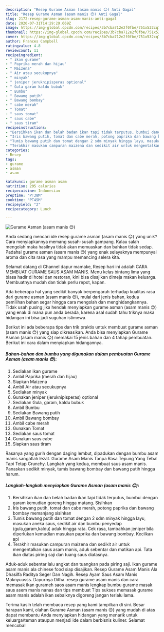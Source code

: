 ```yaml
---
description: "Resep Gurame Asman (asam manis 😊) Anti Gagal"
title: "Resep Gurame Asman (asam manis 😊) Anti Gagal"
slug: 2172-resep-gurame-asman-asam-manis-anti-gagal
date: 2020-07-31T14:29:20.669Z
image: https://img-global.cpcdn.com/recipes/3b7cba712e2f0fbe/751x532cq70/gurame-asman-asam-manis-😊-foto-resep-utama.jpg
thumbnail: https://img-global.cpcdn.com/recipes/3b7cba712e2f0fbe/751x532cq70/gurame-asman-asam-manis-😊-foto-resep-utama.jpg
cover: https://img-global.cpcdn.com/recipes/3b7cba712e2f0fbe/751x532cq70/gurame-asman-asam-manis-😊-foto-resep-utama.jpg
author: Frances Campbell
ratingvalue: 4.8
reviewcount: 11
recipeingredient:
- " ikan gurame"
- " Paprika merah dan hijau"
- " Maizena"
- " Air atau secukupnya"
- " minyak"
- " jeniper jeruknipisperas optional"
- " Gula garam kaldu bubuk"
- " Bumbu"
- " Bawang putih"
- " Bawang bombay"
- " cabe merah"
- " Tomat"
- " saus tomat"
- " saus cabe"
- " saus tiram"
recipeinstructions:
- "Bersihkan ikan dan belah badan ikan tapi tidak terputus, bumbui dengan garam kemudian goreng hingga matang. Sisihkan"
- "Iris bawang putih, tomat dan cabe merah, potong paprika dan bawang bombay memanjang sisihkan"
- "Tumis bawang putih dan tomat dengan 2 sdm minyak hingga layu, masukan aneka saus, sedikit air dan bumbu penyedap (gula,garam,kaldu) aduk hingga rata. Cek rasa, tambahkan jeniper bila diperlukan kemudian masukan paprika dan bawang bombay. Kecilkan api"
- "Terakhir masukan campuran maizena dan sedikit air untuk mengentalkan saus asam manis, aduk sebentar dan matikan api. Tata ikan diatas piring saji dan tuang saus diatasnya."
categories:
- Resep
tags:
- gurame
- asman
- asam

katakunci: gurame asman asam 
nutrition: 295 calories
recipecuisine: Indonesian
preptime: "PT38M"
cooktime: "PT45M"
recipeyield: "2"
recipecategory: Lunch

---
```



![Gurame Asman (asam manis 😊)](https://img-global.cpcdn.com/recipes/3b7cba712e2f0fbe/751x532cq70/gurame-asman-asam-manis-😊-foto-resep-utama.jpg)

Anda sedang mencari ide resep gurame asman (asam manis 😊) yang unik? Cara menyiapkannya memang susah-susah gampang. Kalau salah mengolah maka hasilnya tidak akan memuaskan dan bahkan tidak sedap. Padahal gurame asman (asam manis 😊) yang enak selayaknya mempunyai aroma dan cita rasa yang mampu memancing selera kita.

Selamat datang di Channel dapur mamake, Resep hari ini adalah CARA MEMBUAT GURAME SAUS ASAM MANIS. Menu kelas bintang lima yang biasa hadir di hotel dan restoran, kini bisa disajikan dimeja makan keluarga. Membuatnya mudah dan tidak perlu repot, kapan.

Ada beberapa hal yang sedikit banyak berpengaruh terhadap kualitas rasa dari gurame asman (asam manis 😊), mulai dari jenis bahan, kedua pemilihan bahan segar hingga cara mengolah dan menghidangkannya. Tidak usah pusing jika hendak menyiapkan gurame asman (asam manis 😊) yang enak di mana pun anda berada, karena asal sudah tahu triknya maka hidangan ini bisa jadi suguhan istimewa.


Berikut ini ada beberapa tips dan trik praktis untuk membuat gurame asman (asam manis 😊) yang siap dikreasikan. Anda bisa menyiapkan Gurame Asman (asam manis 😊) memakai 15 jenis bahan dan 4 tahap pembuatan. Berikut ini cara dalam menyiapkan hidangannya.

<!--inarticleads1-->

##### Bahan-bahan dan bumbu yang digunakan dalam pembuatan Gurame Asman (asam manis 😊):

1. Sediakan  ikan gurame
1. Ambil  Paprika (merah dan hijau)
1. Siapkan  Maizena
1. Ambil  Air atau secukupnya
1. Sediakan  minyak
1. Gunakan  jeniper (jeruknipisperas) optional
1. Sediakan  Gula, garam, kaldu bubuk
1. Ambil  Bumbu
1. Sediakan  Bawang putih
1. Ambil  Bawang bombay
1. Ambil  cabe merah
1. Gunakan  Tomat
1. Sediakan  saus tomat
1. Gunakan  saus cabe
1. Siapkan  saus tiram


Rasanya yang gurih dengan daging lembut, dipadukan dengan bumbu asam manis sangatlah lezat. Gurame Asam Manis Tanpa Rasa Tepung Yang Tebal Tapi Tetap Crunchy. Langkah yang kedua, membuat saus asam manis. Panaskan sedikit minyak, tumis bawang bombay dan bawang putih hingga harum. 

<!--inarticleads2-->

##### Langkah-langkah menyiapkan Gurame Asman (asam manis 😊):

1. Bersihkan ikan dan belah badan ikan tapi tidak terputus, bumbui dengan garam kemudian goreng hingga matang. Sisihkan
1. Iris bawang putih, tomat dan cabe merah, potong paprika dan bawang bombay memanjang sisihkan
1. Tumis bawang putih dan tomat dengan 2 sdm minyak hingga layu, masukan aneka saus, sedikit air dan bumbu penyedap (gula,garam,kaldu) aduk hingga rata. Cek rasa, tambahkan jeniper bila diperlukan kemudian masukan paprika dan bawang bombay. Kecilkan api
1. Terakhir masukan campuran maizena dan sedikit air untuk mengentalkan saus asam manis, aduk sebentar dan matikan api. Tata ikan diatas piring saji dan tuang saus diatasnya.


Aduk-aduk sebentar lalu angkat dan tuangkan pada piring saji. Ikan gurame asam manis ala chinese food siap disajikan. Resep Gurame Asam Manis Ala Dhasilfa Raditya Seger Dan Nagih. Resep Ayam Saus Asam Manis Maknyuusss. Dapurnya Ditha. resep gurame asam manis dan cara memasak ikan gurameh saos asam manis lengkap bumbu gurame masak saus asem manis nanas dan tips membuat Tips sukses memasak gurame asam manis adalah ikan sebaiknya digoreng jangan terlalu lama. 

Terima kasih telah membaca resep yang kami tampilkan di sini. Besar harapan kami, olahan Gurame Asman (asam manis 😊) yang mudah di atas dapat membantu Anda menyiapkan hidangan yang menarik untuk keluarga/teman ataupun menjadi ide dalam berbisnis kuliner. Selamat mencoba!
